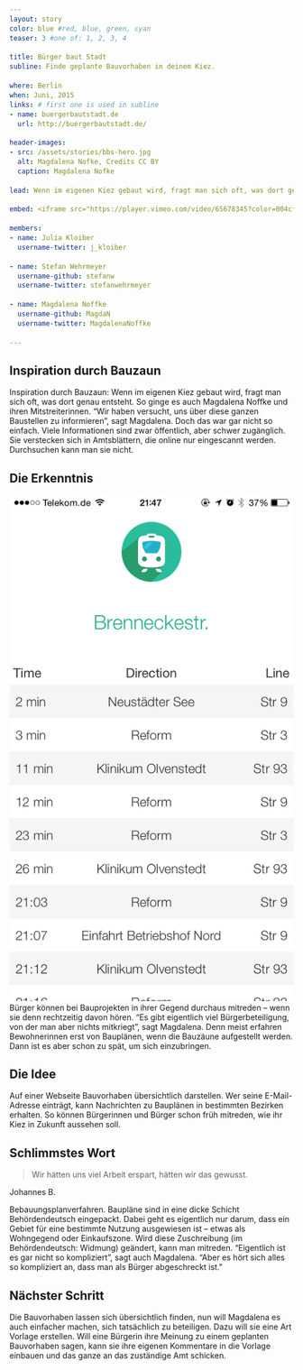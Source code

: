 ```yaml
---
layout: story
color: blue #red, blue, green, cyan
teaser: 3 #one of: 1, 2, 3, 4

title: Bürger baut Stadt
subline: Finde geplante Bauvorhaben in deinem Kiez.

where: Berlin
when: Juni, 2015
links: # first one is used in subline
- name: buergerbautstadt.de
  url: http://buergerbautstadt.de/

header-images:
- src: /assets/stories/bbs-hero.jpg
  alt: Magdalena Nofke, Credits CC BY
  caption: Magdalena Nofke

lead: Wenn im eigenen Kiez gebaut wird, fragt man sich oft, was dort genau entsteht. So ginge es auch Magdalena Noffke und ihren Mitstreiterinnen. “Wir haben versucht, uns über diese ganzen Baustellen zu informieren”, sagt Magdalena. Doch das war gar nicht so einfach. Viele Informationen sind zwar öffentlich, aber schwer zugänglich. Sie verstecken sich in Amtsblättern, die online nur eingescannt werden. Durchsuchen kann man sie nicht.

embed: <iframe src="https://player.vimeo.com/video/65678345?color=004cff&title=0&byline=0&portrait=0" width="610" height="343" frameborder="0" webkitallowfullscreen mozallowfullscreen allowfullscreen></iframe>

members:
- name: Julia Kloiber
  username-twitter: j_kloiber

- name: Stefan Wehrmeyer
  username-github: stefanw
  username-twitter: stefanwehrmeyer‎

- name: Magdalena Noffke
  username-github: MagdaN
  username-twitter: MagdalenaNoffke

---
```

## Inspiration durch Bauzaun
Inspiration durch Bauzaun: Wenn im eigenen Kiez gebaut wird, fragt man sich oft, was dort genau entsteht. So ginge es auch Magdalena Noffke und ihren Mitstreiterinnen. “Wir haben versucht, uns über diese ganzen Baustellen zu informieren”, sagt Magdalena. Doch das war gar nicht so einfach. Viele Informationen sind zwar öffentlich, aber schwer zugänglich. Sie verstecken sich in Amtsblättern, die online nur eingescannt werden. Durchsuchen kann man sie nicht.

## Die Erkenntnis
<div class="inline-image inline-image__portrait inline-image__left">
	<img src="/assets/stories/magdego-screenshot.png" alt="Screenshot der Magdego App" class="img-responsive">
</div>
Bürger können bei Bauprojekten in ihrer Gegend durchaus mitreden – wenn sie denn rechtzeitig davon hören. “Es gibt eigentlich viel Bürgerbeteiligung, von der man aber nichts mitkriegt”, sagt Magdalena. Denn meist erfahren Bewohnerinnen erst von Bauplänen, wenn die Bauzäune aufgestellt werden. Dann ist es aber schon zu spät, um sich einzubringen.

## Die Idee
Auf einer Webseite Bauvorhaben übersichtlich darstellen. Wer seine E-Mail-Adresse einträgt, kann Nachrichten zu Bauplänen in bestimmten Bezirken erhalten. So können Bürgerinnen und Bürger schon früh mitreden, wie ihr Kiez in Zukunft aussehen soll.

## Schlimmstes Wort

<div class="quote">
	<blockquote>
		<p>Wir hätten uns viel Arbeit erspart, hätten wir das gewusst.</p>
	</blockquote>
	<p class="attribute">Johannes B.</p>
</div>

Bebauungsplanverfahren. Baupläne sind in eine dicke Schicht Behördendeutsch eingepackt. Dabei geht es eigentlich nur darum, dass ein Gebiet für eine bestimmte Nutzung ausgewiesen ist – etwas als Wohngegend oder Einkaufszone. Wird diese Zuschreibung (im Behördendeutsch: Widmung) geändert, kann man mitreden. “Eigentlich ist es gar nicht so kompliziert”, sagt auch Magdalena. “Aber es hört sich alles so kompliziert an, dass man als Bürger abgeschreckt ist." 

## Nächster Schritt
Die Bauvorhaben lassen sich übersichtlich finden, nun will Magdalena es auch einfacher machen, sich tatsächlich zu beteiligen. Dazu will sie eine Art Vorlage erstellen. Will eine Bürgerin ihre Meinung zu einem geplanten Bauvorhaben sagen, kann sie ihre eigenen Kommentare in die Vorlage einbauen und das ganze an das zuständige Amt schicken.